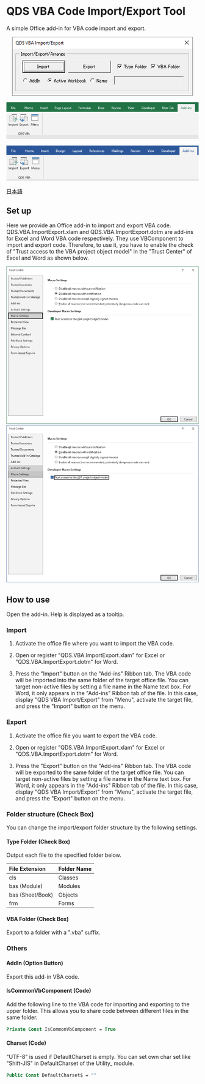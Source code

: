 # QDS VBA Code Import/Export Tool
A simple Office add-in for VBA code import and export.

<p align="center">
  <img src="https://github.com/QD-S/QDS-VBA-ImportExport/blob/main/MD/Images/MainForm.png">
</p>

<p align="center">
  <img src="https://github.com/QD-S/QDS-VBA-ImportExport/blob/main/MD/Images/ExcelRibbon.png">
</p>

<p align="center">
  <img src="https://github.com/QD-S/QDS-VBA-ImportExport/blob/main/MD/Images/WordRibbon.png">
</p>

[日本語](MD/README.jp.md)

## Set up

Here we provide an Office add-in to import and export VBA code.
QDS.VBA.ImportExport.xlam and QDS.VBA.ImportExport.dotm are add-ins for Excel and Word VBA code respectively. They use VBComponent to import and export code. Therefore, to use it, you have to enable the check of "Trust access to the VBA project object model" in the "Trust Center" of Excel and Word as shown below.

<p align="center">
  <img src="https://github.com/QD-S/QDS-VBA-ImportExport/blob/main/MD/Images/ExcelTrustCenter.png">
  <img src="https://github.com/QD-S/QDS-VBA-ImportExport/blob/main/MD/Images/WordTrustCenter.png">
</p>

## How to use

Open the add-in. Help is displayed as a tooltip.

### Import

1. Activate the office file where you want to import the VBA code.

1. Open or register "QDS.VBA.ImportExport.xlam" for Excel or "QDS.VBA.ImportExport.dotm" for Word.

1. Press the "Import" button on the "Add-ins" Ribbon tab. The VBA code will be imported into the same folder of the target office file. You can target non-active files by setting a file name in the Name text box. For Word, it only appears in the "Add-ins" Ribbon tab of the file. In this case, display "QDS VBA Import/Export" from "Menu", activate the target file, and press the "Import" button on the menu.

### Export

1. Activate the office file you want to export the VBA code.

1. Open or register "QDS.VBA.ImportExport.xlam" for Excel or "QDS.VBA.ImportExport.dotm" for Word.

1. Press the "Export" button on the "Add-ins" Ribbon tab. The VBA code will be exported to the same folder of the target office file. You can target non-active files by setting a file name in the Name text box. For Word, it only appears in the "Add-ins" Ribbon tab of the file. In this case, display "QDS VBA Import/Export" from "Menu", activate the target file, and press the "Export" button on the menu.

### Folder structure (Check Box)
You can change the import/export folder structure by the following settings.

#### Type Folder (Check Box)

Output each file to the specified folder below.

| File Extension | Folder Name |
|:------------|:------------|
| cls | Classes |
| bas (Module) | Modules |
| bas (Sheet/Book) | Objects |
| frm | Forms |

#### VBA Folder (Check Box)

Export to a folder with a ".vba" suffix.

### Others

#### AddIn (Option Button)

Export this add-in VBA code.

#### IsCommonVbComponent (Code)

Add the following line to the VBA code for importing and exporting to the upper folder. This allows you to share code between different files in the same folder.

```vb
Private Const IsCommonVbComponent = True
```

#### Charset (Code)

"UTF-8" is used if DefaultCharset is empty. You can set own char set like "Shift-JIS" in DefaultCharset of the Utility_ module.

```vb
Public Const DefaultCharset$ = ""
```

